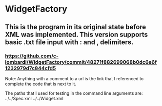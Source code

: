 # WidgetFactory


## This is the program in its original state before XML was implemented. This version supports basic .txt file input with : and , delimiters.

### https://github.com/c-lombardi/WidgetFactory/commit/48271f882699068b0dc6e6f1232979d7c844cfd5


Note: Anything with a comment to a url is the link that I referenced to complete the code that is next to it.

The paths that I used for testing in the command line arguments are: ../../Spec.xml ../../Widget.xml

